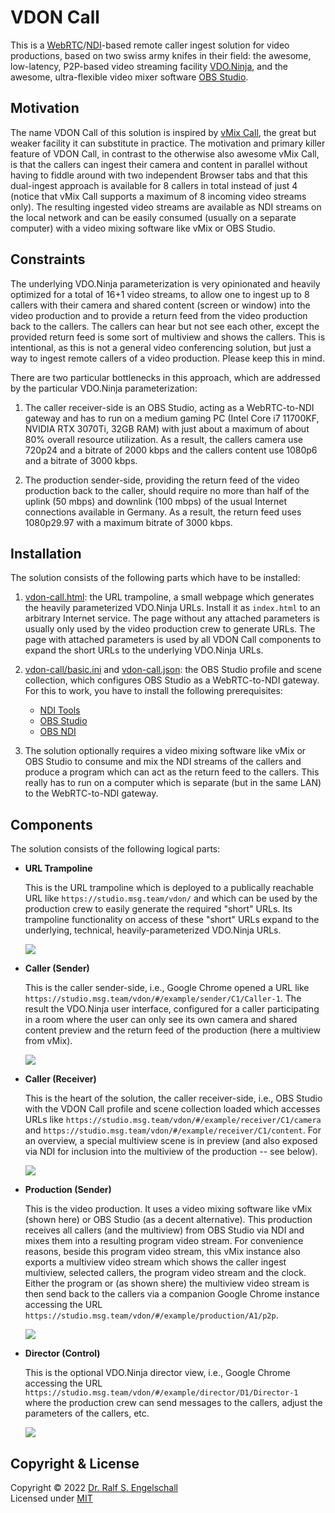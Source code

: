 
VDON Call
=========
  
This is a [WebRTC](https://en.wikipedia.org/wiki/WebRTC)/[NDI](https://ndi.tv)-based
remote caller ingest solution for video productions, based on
two swiss army knifes in their field: the awesome, low-latency,
P2P-based video streaming facility [VDO.Ninja](https://vdo.ninja),
and the awesome, ultra-flexible video mixer software
[OBS Studio](https://obsproject.com).

Motivation
----------

The name VDON Call of this solution is inspired by
[vMix Call](https://www.vmix.com/products/vmix-call.aspx), the great but
weaker facility it can substitute in practice. The motivation and
primary killer feature of VDON Call, in contrast to the otherwise also
awesome vMix Call, is that the callers can ingest their camera and
content in parallel without having to fiddle around with two independent
Browser tabs and that this dual-ingest approach is available for 8
callers in total instead of just 4 (notice that vMix Call supports a
maximum of 8 incoming video streams only). The resulting ingested video
streams are available as NDI streams on the local network and can be
easily consumed (usually on a separate computer) with a video mixing
software like vMix or OBS Studio.

Constraints
-----------

The underlying VDO.Ninja parameterization is very opinionated and
heavily optimized for a total of 16+1 video streams, to allow one to
ingest up to 8 callers with their camera and shared content (screen or
window) into the video production and to provide a return feed from the
video production back to the callers. The callers can hear but not see
each other, except the provided return feed is some sort of multiview
and shows the callers. This is intentional, as this is not a general
video conferencing solution, but just a way to ingest remote callers of a
video production. Please keep this in mind.

There are two particular bottlenecks in this approach, which are
addressed by the particular VDO.Ninja parameterization:

1. The caller receiver-side is an OBS Studio, acting as a WebRTC-to-NDI
   gateway and has to run on a medium gaming PC (Intel Core i7 11700KF,
   NVIDIA RTX 3070Ti, 32GB RAM) with just about a maximum of about 80%
   overall resource utilization. As a result, the callers camera use
   720p24 and a bitrate of 2000 kbps and the callers content use 1080p6
   and a bitrate of 3000 kbps.
    
2. The production sender-side, providing the return feed of the video 
   production back to the caller, should require no more than half of
   the uplink (50 mbps) and downlink (100 mbps) of the usual Internet
   connections available in Germany. As a result, the return feed uses
   1080p29.97 with a maximum bitrate of 3000 kbps.

Installation
------------

The solution consists of the following parts which have to be installed:

1. [vdon-call.html](vdon-call.html): the URL trampoline, a
   small webpage which generates the heavily parameterized VDO.Ninja
   URLs. Install it as `index.html` to an arbitrary Internet service.
   The page without any attached parameters is usually only used
   by the video production crew to generate URLs. The page
   with attached parameters is used by all VDON Call components
   to expand the short URLs to the underlying VDO.Ninja URLs.

2. [vdon-call/basic.ini](vdon-call/basic.ini) and
   [vdon-call.json](vdon-call.json): the OBS Studio profile and scene collection,
   which configures OBS Studio as a WebRTC-to-NDI gateway. For this to work,
   you have to install the following prerequisites:

   - [NDI Tools](https://www.ndi.tv/tools/)
   - [OBS Studio](https://obsproject.com/)
   - [OBS NDI](https://github.com/Palakis/obs-ndi/)

3. The solution optionally requires a video mixing software like vMix or
   OBS Studio to consume and mix the NDI streams of the callers and produce a
   program which can act as the return feed to the callers. This really
   has to run on a computer which is separate (but in the same LAN)
   to the WebRTC-to-NDI gateway.

Components
----------

The solution consists of the following logical parts:

- **URL Trampoline**

  This is the URL trampoline which is deployed to a publically reachable
  URL like `https://studio.msg.team/vdon/` and which can be used by the
  production crew to easily generate the required "short" URLs. Its
  trampoline functionality on access of these "short" URLs expand to the
  underlying, technical, heavily-parameterized VDO.Ninja URLs.

  ![](vdon-call-shot-1-trampoline.png)

- **Caller (Sender)**

  This is the caller sender-side, i.e., Google Chrome opened a URL
  like `https://studio.msg.team/vdon/#/example/sender/C1/Caller-1`.
  The result the VDO.Ninja user interface, configured for a caller
  participating in a room where the user can only see its own camera and
  shared content preview and the return feed of the production (here
  a multiview from vMix).

  ![](vdon-call-shot-2-caller-sender.png)

- **Caller (Receiver)**

  This is the heart of the solution, the caller receiver-side,
  i.e., OBS Studio with the VDON Call profile and
  scene collection loaded which accesses URLs like
  `https://studio.msg.team/vdon/#/example/receiver/C1/camera` and
  `https://studio.msg.team/vdon/#/example/receiver/C1/content`. For an
  overview, a special multiview scene is in preview (and also exposed
  via NDI for inclusion into the multiview of the production -- see
  below).

  ![](vdon-call-shot-3-caller-receiver.png)

- **Production (Sender)**

  This is the video production. It uses a video mixing software
  like vMix (shown here) or OBS Studio (as a decent alternative). This
  production receives all callers (and the multiview) from OBS
  Studio via NDI and mixes them into a resulting program video
  stream. For convenience reasons, beside this program video
  stream, this vMix instance also exports a multiview video stream
  which shows the caller ingest multiview, selected callers, the
  program video stream and the clock. Either the program or (as
  shown shere) the multiview video stream is then send back to the
  callers via a companion Google Chrome instance accessing the URL
  `https://studio.msg.team/vdon/#/example/production/A1/p2p`.

  ![](vdon-call-shot-4-production.png)

- **Director (Control)**

  This is the optional VDO.Ninja director
  view, i.e., Google Chrome accessing the URL
  `https://studio.msg.team/vdon/#/example/director/D1/Director-1`
  where the production crew can send messages to the callers, adjust the
  parameters of the callers, etc.

  ![](vdon-call-shot-5-director.png)

Copyright & License
-------------------

Copyright &copy; 2022 [Dr. Ralf S. Engelschall](mailto:rse@engelschall.com)<br/>
Licensed under [MIT](https://spdx.org/licenses/MIT)

